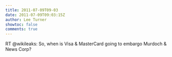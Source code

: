 ```yaml
---
title: 2011-07-09T09-03
date: 2011-07-09T09:03:15Z
author: Lee Turner
showtoc: false
comments: true
---
```


RT @wikileaks: So, when is Visa & MasterCard going to embargo Murdoch & News Corp?

